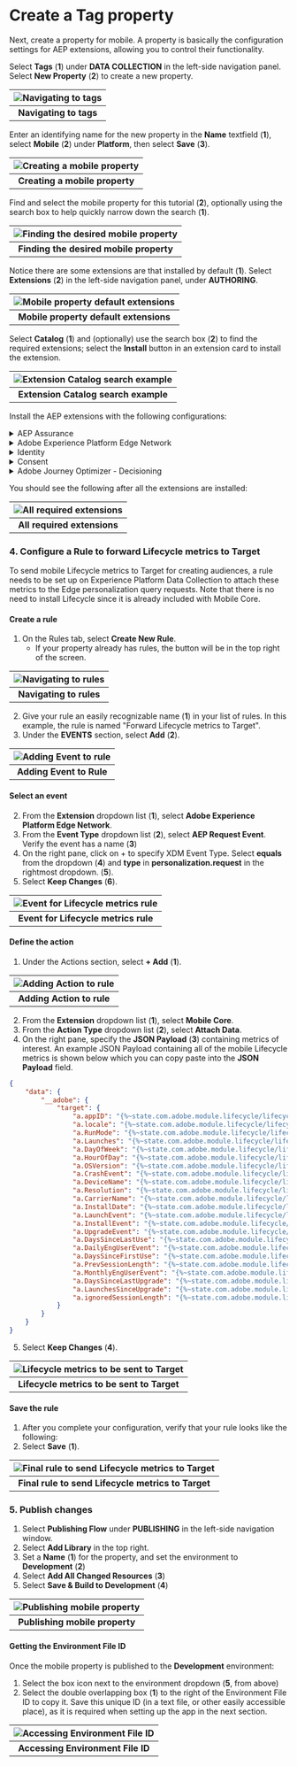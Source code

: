 # Create a Tag property

Next, create a property for mobile. A property is basically the configuration settings for AEP extensions, allowing you to control their functionality. 

Select **Tags** (**1**) under **DATA COLLECTION** in the left-side navigation panel. Select **New Property** (**2**) to create a new property.

| ![Navigating to tags](../../assets/tags-main-view.png?raw=true) |
| :---: |
| **Navigating to tags** |

Enter an identifying name for the new property in the **Name** textfield (**1**), select **Mobile** (**2**) under **Platform**, then select **Save** (**3**).

| ![Creating a mobile property](../../assets/tags-create-property.png?raw=true) |
| :---: |
| **Creating a mobile property** |

Find and select the mobile property for this tutorial (**2**), optionally using the search box to help quickly narrow down the search (**1**).

| ![Finding the desired mobile property](../../assets/property-search.png?raw=true) |
| :---: |
| **Finding the desired mobile property** |

Notice there are some extensions are that installed by default (**1**). Select **Extensions** (**2**) in the left-side navigation panel, under **AUTHORING**.

| ![Mobile property default extensions](../../assets/mobile-property-extensions.png?raw=true) |
| :---: |
| **Mobile property default extensions** |

Select **Catalog** (**1**) and (optionally) use the search box (**2**) to find the required extensions; select the **Install** button in an extension card to install the extension. 

| ![Extension Catalog search example](../../assets/mobile-property-catalog.png?raw=true) |
| :---: |
| **Extension Catalog search example** |

Install the AEP extensions with the following configurations:

<details>
  <summary> AEP Assurance </summary><p>

Open the **Catalog** and install the `AEP Assurance` extension configuration.

| ![Extension Catalog search for AEP Assurance](../../assets/mobile-property-catalog-assurance.png?raw=true) |
| :---: |
| **Extension Catalog search for AEP Assurance** |

</p></details>

<details>
  <summary> Adobe Experience Platform Edge Network </summary><p>

Open the **Catalog** and install the `Adobe Experience Platform Edge Network` extension configuration.

| ![Extension Catalog search for Adobe Experience Platform Edge Network](../../assets/mobile-property-catalog-edge.png?raw=true) |
| :---: |
| **Extension Catalog search for Adobe Experience Platform Edge Network** |

In the extension configuration settings window, set the datastream for each environment (**1**) to the one created for this tutorial. Then select `Save` (**2**)

| ![Edge Network extension settings](../../assets/mobile-property-edge-settings.png?raw=true) |
| :---: |
| **Edge Network extension settings** |

</p></details>

<details>
  <summary> Identity </summary><p>

Open the **Catalog** and install the **Identity** extension configuration. There are no settings for this extension.

| ![Extension Catalog search for Identity for Edge Network](../../assets/mobile-property-catalog-identity.png?raw=true) |
| :---: |
| **Extension Catalog search for Identity for Edge Network** |

</p></details>

<details>
  <summary> Consent </summary><p>

Open the **Catalog** and install the **Consent** extension configuration.

| ![Extension Catalog search for Consent](../../assets/mobile-property-catalog-consent.png?raw=true) |
| :---: |
| **Extension Catalog search for Consent** |

In the extension configuration settings window, the **Default Consent Level** should be set to **Yes** by default (**1**); for the tutorial app this setting is fine as-is, however when using this configuration in production apps, it should reflect the requirements of the company's actual data collection policy for the app. 

| ![Consent extension settings](../../assets/mobile-property-consent-settings.png?raw=true) |
| :---: |
| **Consent extension settings** |

</p></details>

<details>
  <summary> Adobe Journey Optimizer - Decisioning </summary><p>

Open the **Catalog** and install the `Adobe Journey Optimizer - Decisioning` extension configuration.

| ![Extension Catalog search for Adobe Journey Optimizer - Decisioning](../../assets/mobile-property-catalog-decisioning.png?raw=true) |
| :---: |
| **Extension Catalog search for Adobe Journey Optimizer - Decisioning** |

</p></details>

You should see the following after all the extensions are installed: 

| ![All required extensions](../../assets/mobile-property-edge-extensions.png?raw=true) |
| :---: |
| **All required extensions** |

### 4. Configure a Rule to forward Lifecycle metrics to Target 

To send mobile Lifecycle metrics to Target for creating audiences, a rule needs to be set up on Experience Platform Data Collection to attach these metrics to the Edge personalization query requests. Note that there is no need to install Lifecycle since it is already included with Mobile Core.

#### Create a rule <!-- omit in toc -->
1. On the Rules tab, select **Create New Rule**.
   - If your property already has rules, the button will be in the top right of the screen.

| ![Navigating to rules](../../assets/mobile-property-create-rule.png?raw=true) |
| :---: |
| **Navigating to rules** |

2. Give your rule an easily recognizable name (**1**) in your list of rules. In this example, the rule is named "Forward Lifecycle metrics to Target".
3. Under the **EVENTS** section, select **Add** (**2**).

| ![Adding Event to rule](../../assets/mobile-property-rule-1.png?raw=true) |
| :---: |
| **Adding Event to Rule** |

#### Select an event <!-- omit in toc -->

2. From the **Extension** dropdown list (**1**), select **Adobe Experience Platform Edge Network**.
3. From the **Event Type** dropdown list (**2**), select **AEP Request Event**. Verify the event has a name (**3**) 
4. On the right pane, click on + to specify XDM Event Type. Select **equals**  from the dropdown (**4**) and **type** in **personalization.request** in the rightmost dropdown. (**5**).
5. Select **Keep Changes** (**6**).

| ![Event for Lifecycle metrics rule](../../assets/mobile-property-rule-2.png?raw=true) |
| :---: |
| **Event for Lifecycle metrics rule** |

#### Define the action <!-- omit in toc -->
1. Under the Actions section, select **+ Add** (**1**).

| ![Adding Action to rule](../../assets/mobile-property-rule-5.png?raw=true) |
| :---: |
| **Adding Action to rule** |

2. From the **Extension** dropdown list (**1**), select **Mobile Core**.
3. From the **Action Type** dropdown list (**2**), select **Attach Data**.
4. On the right pane, specify the **JSON Payload** (**3**) containing metrics of interest. An example JSON Payload containing all of the mobile Lifecycle metrics is shown below which you can copy paste into the **JSON Payload** field.
```json
{
    "data": {
        "__adobe": {
            "target": {
                "a.appID": "{%~state.com.adobe.module.lifecycle/lifecyclecontextdata.appid%}",
                "a.locale": "{%~state.com.adobe.module.lifecycle/lifecyclecontextdata.locale%}",
                "a.RunMode": "{%~state.com.adobe.module.lifecycle/lifecyclecontextdata.runmode%}",
                "a.Launches": "{%~state.com.adobe.module.lifecycle/lifecyclecontextdata.launches%}",
                "a.DayOfWeek": "{%~state.com.adobe.module.lifecycle/lifecyclecontextdata.dayofweek%}",
                "a.HourOfDay": "{%~state.com.adobe.module.lifecycle/lifecyclecontextdata.hourofday%}",
                "a.OSVersion": "{%~state.com.adobe.module.lifecycle/lifecyclecontextdata.osversion%}",
                "a.CrashEvent": "{%~state.com.adobe.module.lifecycle/lifecyclecontextdata.crashevent%}",
                "a.DeviceName": "{%~state.com.adobe.module.lifecycle/lifecyclecontextdata.devicename%}",
                "a.Resolution": "{%~state.com.adobe.module.lifecycle/lifecyclecontextdata.resolution%}",
                "a.CarrierName": "{%~state.com.adobe.module.lifecycle/lifecyclecontextdata.carriername%}",
                "a.InstallDate": "{%~state.com.adobe.module.lifecycle/lifecyclecontextdata.installdate%}",
                "a.LaunchEvent": "{%~state.com.adobe.module.lifecycle/lifecyclecontextdata.launchevent%}",
                "a.InstallEvent": "{%~state.com.adobe.module.lifecycle/lifecyclecontextdata.installevent%}",
                "a.UpgradeEvent": "{%~state.com.adobe.module.lifecycle/lifecyclecontextdata.upgradeevent%}",
                "a.DaysSinceLastUse": "{%~state.com.adobe.module.lifecycle/lifecyclecontextdata.dayssincelastuse%}",
                "a.DailyEngUserEvent": "{%~state.com.adobe.module.lifecycle/lifecyclecontextdata.dailyenguserevent%}",
                "a.DaysSinceFirstUse": "{%~state.com.adobe.module.lifecycle/lifecyclecontextdata.dayssincefirstuse%}",
                "a.PrevSessionLength": "{%~state.com.adobe.module.lifecycle/lifecyclecontextdata.prevsessionlength%}",
                "a.MonthlyEngUserEvent": "{%~state.com.adobe.module.lifecycle/lifecyclecontextdata.monthlyenguserevent%}",
                "a.DaysSinceLastUpgrade": "{%~state.com.adobe.module.lifecycle/lifecyclecontextdata.dayssincelastupgrade%}",
                "a.LaunchesSinceUpgrade": "{%~state.com.adobe.module.lifecycle/lifecyclecontextdata.launchessinceupgrade%}",
                "a.ignoredSessionLength": "{%~state.com.adobe.module.lifecycle/lifecyclecontextdata.ignoredsessionlength%}"
            }
        }
    }
}
```
5. Select **Keep Changes** (**4**).

| ![Lifecycle metrics to be sent to Target](../../assets/mobile-property-rule-6.png?raw=true) |
| :---: |
| **Lifecycle metrics to be sent to Target** |

#### Save the rule <!-- omit in toc -->
1. After you complete your configuration, verify that your rule looks like the following:
2. Select **Save** (**1**).

| ![Final rule to send Lifecycle metrics to Target](../../assets/mobile-property-rule-7.png?raw=true) |
| :---: |
| **Final rule to send Lifecycle metrics to Target** |

### 5. Publish changes
1. Select **Publishing Flow** under **PUBLISHING** in the left-side navigation window.
2. Select **Add Library** in the top right.
3. Set a **Name** (**1**) for the property, and set the environment to **Development** (**2**)
4. Select **Add All Changed Resources** (**3**)
5. Select **Save & Build to Development** (**4**)

| ![Publishing mobile property](../../assets/mobile-property-publish.png?raw=true) |
| :---: |
| **Publishing mobile property** |

#### Getting the Environment File ID
Once the mobile property is published to the **Development** environment:  
1. Select the box icon next to the environment dropdown (**5**, from above)
2. Select the double overlapping box (**1**) to the right of the Environment File ID to copy it. Save this unique ID (in a text file, or other easily accessible place), as it is required when setting up the app in the next section.

| ![Accessing Environment File ID ](../../assets/mobile-property-id.png?raw=true) |
| :---: |
| **Accessing Environment File ID** |

